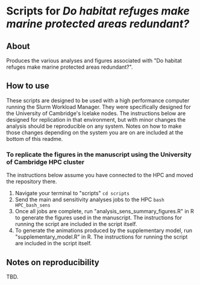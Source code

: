 # Scripts for *Do habitat refuges make marine protected areas redundant?*

## About
Produces the various analyses and figures associated with "Do habitat refuges make marine protected areas redundant?".

## How to use

These scripts are designed to be used with a high performance computer running the Slurm Workload Manager. They were specifically designed for the University of Cambridge's Icelake nodes. The instructions below are designed for replication in that environment, but with minor changes the analysis should be reproducible on any system. Notes on how to make those changes depending on the system you are on are included at the bottom of this readme.

### To replicate the figures in the manuscript using the University of Cambridge HPC cluster

The instructions below assume you have connected to the HPC and moved the repository there.

1. Navigate your terminal to "scripts"
`cd scripts`
2. Send the main and sensitivity analyses jobs to the HPC
`bash HPC_bash_sens`
3. Once all jobs are complete, run "analysis_sens_summary_figures.R" in R to generate the figures used in the manuscript. The instructions for running the script are included in the script itself.
4. To generate the animations produced by the supplementary model, run "supplementary_model.R" in R. The instructions for running the script are included in the script itself.

## Notes on reproducibility

TBD.
